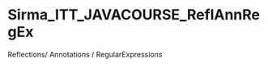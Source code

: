 Sirma_ITT_JAVACOURSE_ReflAnnRegEx
=================================
Reflections/ Annotations / RegularExpressions
